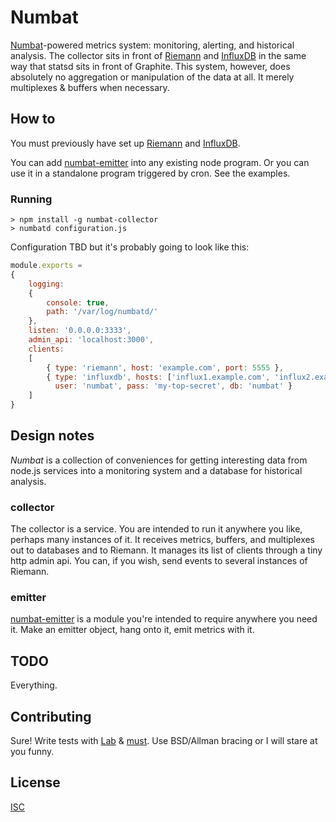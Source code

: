# Numbat

[Numbat](http://www.arkive.org/numbat/myrmecobius-fasciatus/)-powered metrics system: monitoring, alerting, and historical analysis. The collector sits in front of [Riemann](http://riemann.io) and [InfluxDB](http://influxdb.org/) in the same way that statsd sits in front of Graphite. This system, however, does absolutely no aggregation or manipulation of the data at all. It merely multiplexes & buffers when necessary.

## How to

You must previously have set up [Riemann](http://riemann.io) and [InfluxDB](http://influxdb.org/).

You can add [numbat-emitter](https://github.com/ceejbot/numbat-emitter) into any existing node program. Or you can use it in a standalone program triggered by cron. See the examples.

### Running

```shell
> npm install -g numbat-collector
> numbatd configuration.js
```

Configuration TBD but it's probably going to look like this:

```javascript
module.exports =
{
    logging:
    {
        console: true,
        path: '/var/log/numbatd/'
    },
    listen: '0.0.0.0:3333',
    admin_api: 'localhost:3000',
    clients:
    [
        { type: 'riemann', host: 'example.com', port: 5555 },
        { type: 'influxdb', hosts: ['influx1.example.com', 'influx2.example.com'], port: 8086,
          user: 'numbat', pass: 'my-top-secret', db: 'numbat' }
    ]
}
```

## Design notes

*Numbat* is a collection of conveniences for getting interesting data from node.js services into a monitoring system and a database for historical analysis.

### collector

The collector is a service. You are intended to run it anywhere you like, perhaps many instances of it. It receives metrics, buffers, and multiplexes out to databases and to Riemann. It manages its list of clients through a tiny http admin api. You can, if you wish, send events to several instances of Riemann.

### emitter

[numbat-emitter](https://github.com/ceejbot/numbat-emitter) is a module you're intended to require anywhere you need it. Make an emitter object, hang onto it, emit metrics with it.

## TODO

Everything.

## Contributing

Sure! Write tests with [Lab](https://www.npmjs.org/package/lab) & [must](https://www.npmjs.org/package/must). Use BSD/Allman bracing or I will stare at you funny.

## License

[ISC](http://opensource.org/licenses/ISC)
